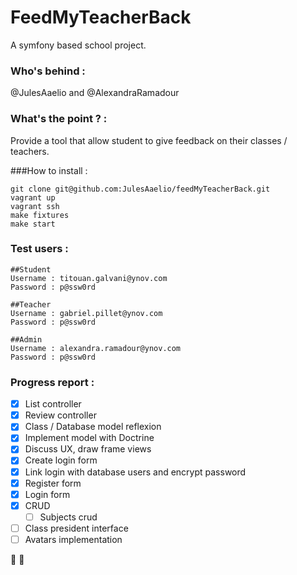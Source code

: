 FeedMyTeacherBack
=================
A symfony based school project. 

### Who's behind  : 
@JulesAaelio and @AlexandraRamadour

### What's the point ? : 
Provide a tool that allow student to give feedback on their classes / teachers. 

###How to install :
```
git clone git@github.com:JulesAaelio/feedMyTeacherBack.git
vagrant up
vagrant ssh
make fixtures
make start 
```

### Test users : 
``` 
##Student 
Username : titouan.galvani@ynov.com
Password : p@ssw0rd
```
``` 
##Teacher 
Username : gabriel.pillet@ynov.com
Password : p@ssw0rd
```
``` 
##Admin 
Username : alexandra.ramadour@ynov.com
Password : p@ssw0rd
```

### Progress report : 
- [X] List controller
- [X] Review controller 
- [X] Class / Database model reflexion 
- [X] Implement model with Doctrine 
- [X] Discuss UX, draw frame views
- [X] Create login form 
- [X] Link login with database users and encrypt password 
- [X] Register form 
- [X] Login form
- [X] CRUD 
    - [ ] Subjects crud 
- [ ] Class president interface 
- [ ] Avatars implementation

:clap: :clap:

